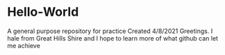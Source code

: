 # Hello-World
A general purpose repository for practice Created 4/8/2021
Greetings. I hale from Great Hills Shire and I hope to learn more of what github can let me achieve
